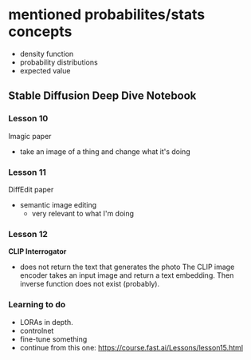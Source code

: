 # mentioned probabilites/stats concepts

- density function
- probability distributions
- expected value

## Stable Diffusion Deep Dive Notebook

### Lesson 10

Imagic paper

- take an image of a thing and change what it's doing

### Lesson 11

DiffEdit paper

- semantic image editing
  - very relevant to what I'm doing

### Lesson 12

**CLIP Interrogator**

- does not return the text that generates the photo
  The CLIP image encoder takes an input image and return a text embedding. Then inverse function does not exist (probably).

### Learning to do

- LORAs in depth.
- controlnet
- fine-tune something
- continue from this one: https://course.fast.ai/Lessons/lesson15.html
